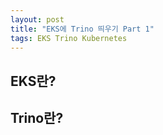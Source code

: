 ```yaml
---
layout: post
title: "EKS에 Trino 띄우기 Part 1"
tags: EKS Trino Kubernetes
---
```


## EKS란?


## Trino란?



